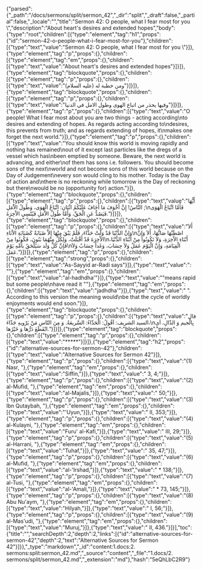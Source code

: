 {"parsed":{"_path":"/docs/sermons/split/sermon_42","_dir":"split","_draft":false,"_partial":false,"_locale":"","title":"Sermon 42:  O people, what I fear most for you \\","description":"About heart's desires and extended hopes","body":{"type":"root","children":[{"type":"element","tag":"h1","props":{"id":"sermon-42-o-people-what-i-fear-most-for-you"},"children":[{"type":"text","value":"Sermon 42:  O people, what I fear most for you \\"}]},{"type":"element","tag":"p","props":{},"children":[{"type":"element","tag":"em","props":{},"children":[{"type":"text","value":"About heart's desires and extended hopes"}]}]},{"type":"element","tag":"blockquote","props":{},"children":[{"type":"element","tag":"p","props":{},"children":[{"type":"text","value":"ومن خطبة له (عليه السلام)"}]}]},{"type":"element","tag":"blockquote","props":{},"children":[{"type":"element","tag":"p","props":{},"children":[{"type":"text","value":"وفيها يحذر من اتباع الهوى وطول الامل في الدنيا"}]}]},{"type":"element","tag":"p","props":{},"children":[{"type":"text","value":"O people! What I fear most about you are two things - acting according\nto desires and extending of hopes. As regards acting according to\ndesires, this prevents from truth; and as regards extending of hopes, it\nmakes one forget the next world."}]},{"type":"element","tag":"p","props":{},"children":[{"type":"text","value":"You should know this world is moving rapidly and nothing has remained\nout of it except last particles like the dregs of a vessel which has\nbeen emptied by someone. Beware, the next world is advancing, and either\nof them has sons i.e. followers. You should become sons of the next\nworld and not become sons of this world because on the Day of Judgement\nevery son would cling to his mother. Today is the Day of action and\nthere is no reckoning while tomorrow is the Day of reckoning but there\nwould be no (opportunity for) action."}]},{"type":"element","tag":"blockquote","props":{},"children":[{"type":"element","tag":"p","props":{},"children":[{"type":"text","value":"أَيُّهَا النَّاسُ! إِنَّ أَخْوَفَ مَا أَخَافُ عَلَيْكُمُ اثْنَانِ: اتِّبَاعُ الْهَوَى، وَطُولُ الاَْمَلِ ;\nفَأَمَّا اتِّبَاعُ الْهَوَى فَيَصُدُّ عَنِ الْحَقِّ، وَأَمَّا طُولُ الاْمَلِ فَيُنْسِي الاْخِرَةَ."}]}]},{"type":"element","tag":"blockquote","props":{},"children":[{"type":"element","tag":"p","props":{},"children":[{"type":"text","value":"أَلاَ وَإنَّ الدُّنْيَا قَدْ وَلَّتْ حَذَّاءَ، فَلَمْ يَبْقَ مِنْهَا إِلاَّ صُبَابَةٌ كَصُبَابَةِ الاْنَاءِ\nاصْطَبَّهَا صَابُّهَا، أَلاَ وَإِنَّ الاْخِرَةَ قَدْ أَقْبَلَتْ، وَلِكُلٍّ مِنْهُمَا بَنُونَ، فَكُونُوا مِنْ\nأَبْنَاءِ الاْخِرَةِ، وَلاَ تَكُونُوا مِنْ أَبْنَاءِ الدُّنْيَا، فَإِنَّ كُلَّ وَلَد سَيُلْحَقُ بأُمِّهِ يَوْمَ\nالْقِيَامَةِ، وَإِنَّ الْيَوْمَ عَمَلٌ وَلاَ حِسَابَ، وَغَداً حِسَابٌ وَلاَ عَمَلَ."}]}]},{"type":"element","tag":"p","props":{},"children":[{"type":"element","tag":"strong","props":{},"children":[{"type":"text","value":"As-Sayyid ar-Radi says"}]},{"type":"text","value":": \""},{"type":"element","tag":"em","props":{},"children":[{"type":"text","value":"al-hadhdha'"}]},{"type":"text","value":"\"means rapid but some people\nhave read it \""},{"type":"element","tag":"em","props":{},"children":[{"type":"text","value":"jadhdha'"}]},{"type":"text","value":" \". According to this version the meaning would\nbe that the cycle of worldly enjoyments would end soon."}]},{"type":"element","tag":"blockquote","props":{},"children":[{"type":"element","tag":"p","props":{},"children":[{"type":"text","value":"قال السيد الشريف: اَقُولُ: الْحَذّاءُ: السَّريعَةُ. وَ مِنَ النّاسِ مَنْ يَرْويهِ جَذّاءَ،\nبِالْجيم وَ الذّالِ، اَىِ انْقَطَعَ دَرُّها وَ خَيْرُها."}]}]},{"type":"element","tag":"blockquote","props":{},"children":[{"type":"element","tag":"p","props":{},"children":[{"type":"text","value":"*****"}]}]},{"type":"element","tag":"h2","props":{"id":"alternative-sources-for-sermon-42"},"children":[{"type":"text","value":"Alternative Sources for Sermon 42"}]},{"type":"element","tag":"p","props":{},"children":[{"type":"text","value":"(1) Nasr, "},{"type":"element","tag":"em","props":{},"children":[{"type":"text","value":"Siffin,"}]},{"type":"text","value":" 3, 4;"}]},{"type":"element","tag":"p","props":{},"children":[{"type":"text","value":"(2) al-Mufid, "},{"type":"element","tag":"em","props":{},"children":[{"type":"text","value":"al-Majalis,"}]},{"type":"text","value":" 50;"}]},{"type":"element","tag":"p","props":{},"children":[{"type":"text","value":"(3) Ibn Qutaybah, "},{"type":"element","tag":"em","props":{},"children":[{"type":"text","value":"'Uyun,"}]},{"type":"text","value":" II, 353;"}]},{"type":"element","tag":"p","props":{},"children":[{"type":"text","value":"(4) al-Kulayni, "},{"type":"element","tag":"em","props":{},"children":[{"type":"text","value":"Furu' al-Kafi,"}]},{"type":"text","value":" III, 29;"}]},{"type":"element","tag":"p","props":{},"children":[{"type":"text","value":"(5) al-Harrani, "},{"type":"element","tag":"em","props":{},"children":[{"type":"text","value":"Tuhaf,"}]},{"type":"text","value":" 35, 47;"}]},{"type":"element","tag":"p","props":{},"children":[{"type":"text","value":"(6) al-Mufid, "},{"type":"element","tag":"em","props":{},"children":[{"type":"text","value":"al-'Irshad,"}]},{"type":"text","value":" * 138;"}]},{"type":"element","tag":"p","props":{},"children":[{"type":"text","value":"(7) al-Tusi, "},{"type":"element","tag":"em","props":{},"children":[{"type":"text","value":"al-'Amali,"}]},{"type":"text","value":" * 73, 145;"}]},{"type":"element","tag":"p","props":{},"children":[{"type":"text","value":"(8) Abu Nu'aym, "},{"type":"element","tag":"em","props":{},"children":[{"type":"text","value":"Hilyah,"}]},{"type":"text","value":" I, 56;"}]},{"type":"element","tag":"p","props":{},"children":[{"type":"text","value":"(9) al-Mas'udi, "},{"type":"element","tag":"em","props":{},"children":[{"type":"text","value":"Muruj,"}]},{"type":"text","value":" II, 436."}]}],"toc":{"title":"","searchDepth":2,"depth":2,"links":[{"id":"alternative-sources-for-sermon-42","depth":2,"text":"Alternative Sources for Sermon 42"}]}},"_type":"markdown","_id":"content:1.docs:2. sermons:split:sermon_42.md","_source":"content","_file":"1.docs/2. sermons/split/sermon_42.md","_extension":"md"},"hash":"5eQhLbC2R9"}